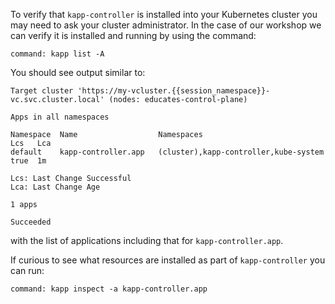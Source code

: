 To verify that `kapp-controller` is installed into your Kubernetes cluster you
may need to ask your cluster administrator. In the case of our workshop we can
verify it is installed and running by using the command:

```terminal:execute
command: kapp list -A
```

You should see output similar to:

```
Target cluster 'https://my-vcluster.{{session_namespace}}-vc.svc.cluster.local' (nodes: educates-control-plane)

Apps in all namespaces

Namespace  Name                  Namespaces                             Lcs   Lca  
default    kapp-controller.app   (cluster),kapp-controller,kube-system  true  1m  

Lcs: Last Change Successful
Lca: Last Change Age

1 apps

Succeeded
```

with the list of applications including that for `kapp-controller.app`.

If curious to see what resources are installed as part of `kapp-controller`
you can run:

```terminal:execute
command: kapp inspect -a kapp-controller.app
```

